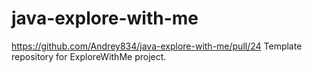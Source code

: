 # java-explore-with-me
https://github.com/Andrey834/java-explore-with-me/pull/24
Template repository for ExploreWithMe project.
